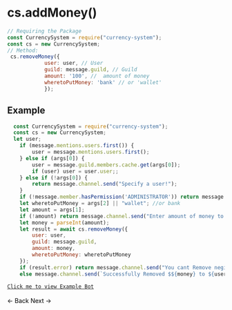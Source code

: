 # cs.addMoney()
```js
// Requiring the Package
const CurrencySystem = require("currency-system");
const cs = new CurrencySystem;
// Method:
 cs.removeMoney({
            user: user, // User
            guild: message.guild, // Guild
            amount: '100', //  amount of money
            wheretoPutMoney: 'bank' // or 'wallet'
            });
```
## Example
```js
  const CurrencySystem = require("currency-system");
  const cs = new CurrencySystem;
  let user;
    if (message.mentions.users.first()) {
        user = message.mentions.users.first();
    } else if (args[0]) {
        user = message.guild.members.cache.get(args[0]);
        if (user) user = user.user;;
    } else if (!args[0]) {
        return message.channel.send("Specify a user!");
    }
    if (!message.member.hasPermission('ADMINISTRATOR')) return message.channel.send("You do not have requied permissions.")
    let wheretoPutMoney = args[2] || "wallet"; //or bank
    let amount = args[1];
    if (!amount) return message.channel.send("Enter amount of money to Remove.");
    let money = parseInt(amount);
    let result = await cs.removeMoney({
        user: user,
        guild: message.guild,
        amount: money,
        wheretoPutMoney: wheretoPutMoney
    });
    if (result.error) return message.channel.send("You cant Remove negitive money");
    else message.channel.send(`Successfully Removed $${money} to ${user.username}, ( in ${wheretoPutMoney} )`)

```
[`Click me to view Example Bot`](https://github.com/BIntelligent/currency-system/tree/main/ExampleBot) <br><br>
<a href="https://bintelligent.github.io/currency-system/examples/setDefaultBankAmount" class="button"><- Back</a>
<a href="https://bintelligent.github.io/currency-system/examples/removeMoney" class="button">Next -></a> <br><br><br>
<style>
.button {
    -webkit-appearance: button;
    -moz-appearance: button;
    appearance: button;
    text-align: center;
    text-decoration: none;
    color: initial;
}
 </style>
